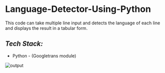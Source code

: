 # Language-Detector-Using-Python

This code can take multiple line input and detects the language of each line and displays the result in a tabular form.

## *Tech Stack:*
* Python - (Googletrans module)

![output](https://user-images.githubusercontent.com/64465190/98851270-08603700-247c-11eb-8fc6-c6add62372b7.png)
